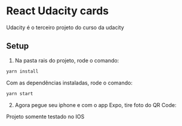 # React Udacity cards

Udacity é o terceiro projeto do curso da udacity

## Setup

1. Na pasta rais do projeto, rode o comando:
``` bash
yarn install
```
Com as dependências instaladas, rode o comando:
``` bash
yarn start
```
2. Agora pegue seu iphone e com o app Expo, tire foto do QR Code:

Projeto somente testado no IOS
